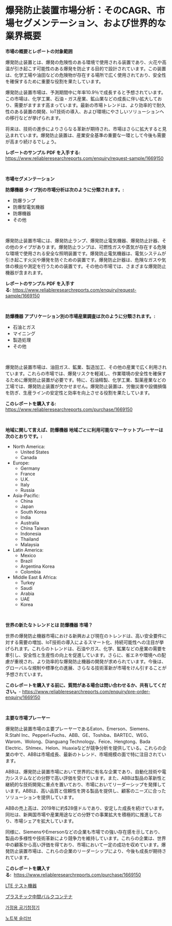 <p><h1>爆発防止装置市場分析：そのCAGR、市場セグメンテーション、および世界的な業界概要</h1></p><p><strong>市場の概要とレポートの対象範囲</strong></p>
<p><p>爆発防止装置とは、爆発の危険性のある環境で使用される装置であり、火花や高温が引き起こす可能性のある爆発を防止する目的で設計されています。この装置は、化学工場や油田などの危険物が存在する場所で広く使用されており、安全性を確保するために重要な役割を果たしています。</p><p>爆発防止装置市場は、予測期間中に年率10.9％で成長すると予想されています。この市場は、化学工業、石油・ガス産業、鉱山業などの成長に伴い拡大しており、需要がますます高まっています。最新の市場トレンドは、より効率的で耐久性のある装置の開発、IoT技術の導入、および環境にやさしいソリューションへの移行などが挙げられます。</p><p>将来は、技術の進歩によりさらなる革新が期待され、市場はさらに拡大すると見込まれています。爆発防止装置は、産業安全基準の重要な一環として今後も需要が高まり続けるでしょう。</p></p>
<p><strong>レポートのサンプル PDF を入手する:</strong> <a href="https://www.reliableresearchreports.com/enquiry/request-sample/1669150">https://www.reliableresearchreports.com/enquiry/request-sample/1669150</a></p>
<p>&nbsp;</p>
<p><strong>市場セグメンテーション</strong></p>
<p><strong>防爆機器 タイプ別の市場分析は次のように分類されます。:</strong></p>
<p><ul><li>防爆ランプ</li><li>防爆型電気機器</li><li>防爆機器</li><li>その他</li></ul></p>
<p>&nbsp;</p>
<p><p>爆発防止装置市場には、爆発防止ランプ、爆発防止電気機器、爆発防止計器、その他のタイプがあります。爆発防止ランプは、可燃性ガスや蒸気が存在する危険な環境で使用される安全な照明装置です。爆発防止電気機器は、電気システムが引き起こす火災や爆発を防ぐための装置です。爆発防止計器は、危険なガスや気体の検出や測定を行うための装置です。その他の市場では、さまざまな爆発防止機器が含まれます。</p></p>
<p><strong>レポートのサンプル PDF を入手する:</strong>&nbsp;<a href="https://www.reliableresearchreports.com/enquiry/request-sample/1669150">https://www.reliableresearchreports.com/enquiry/request-sample/1669150</a></p>
<p>&nbsp;</p>
<p><strong> 防爆機器 アプリケーション別の市場産業調査は次のように分類されます。:</strong></p>
<p><ul><li>石油とガス</li><li>マイニング</li><li>製造処理</li><li>その他</li></ul></p>
<p>&nbsp;</p>
<p><p>爆発防止装置市場は、油田ガス、鉱業、製造加工、その他の産業で広く利用されています。これらの市場では、爆発リスクを軽減し、作業環境の安全性を確保するために爆発防止装置が必要です。特に、石油精製、化学工業、製薬産業などの工場では、爆発防止装置が欠かせません。爆発防止装置は、労働災害や設備損傷を防ぎ、生産ラインの安定性と効率を向上させる役割を果たしています。</p></p>
<p><strong>このレポートを購入する:</strong>&nbsp; <a href="https://www.reliableresearchreports.com/purchase/1669150">https://www.reliableresearchreports.com/purchase/1669150</a></p>
<p>&nbsp;</p>
<p><strong>地域に関して言えば、防爆機器 地域ごとに利用可能なマーケットプレーヤーは次のとおりです。:</strong></p>
<p><ul>
    <li>
        North America:
        <ul>
            <li>United States</li>
            <li>Canada</li>
        </ul>
    </li>
    <li>
        Europe:
        <ul>
            <li>Germany</li>
            <li>France</li>
            <li>U.K.</li>
            <li>Italy</li>
            <li>Russia</li>
        </ul>
    </li>
    <li>
        Asia-Pacific:
        <ul>
            <li>China</li>
            <li>Japan</li>
            <li>South Korea</li>
            <li>India</li>
            <li>Australia</li>
            <li>China Taiwan</li>
            <li>Indonesia</li>
            <li>Thailand</li>
            <li>Malaysia</li>
        </ul>
    </li>
    <li>
        Latin America:
        <ul>
            <li>Mexico</li>
            <li>Brazil</li>
            <li>Argentina Korea</li>
            <li>Colombia</li>
        </ul>
    </li>
    <li>
        Middle East & Africa:
        <ul>
            <li>Turkey</li>
            <li>Saudi</li>
            <li>Arabia</li>
            <li>UAE</li>
            <li>Korea</li>
        </ul>
    </li>
    </ul></p>
<p>&nbsp;</p>
<p><strong>世界の新たなトレンドとは 防爆機器 市場？</strong></p>
<p><p>世界の爆発防止機器市場における新興および現在のトレンドは、高い安全要件に対する需要の増加、IoT技術の導入によるスマート化、持続可能性への注目が挙げられます。これらのトレンドは、石油やガス、化学、鉱業などの産業の需要を牽引し、安全性と生産性の向上を促進しています。さらに、省エネや環境への配慮が重視され、より効率的な爆発防止機器の開発が求められています。今後は、グローバルな規制や標準化の進展、さらなる技術革新が市場をけん引することが予想されています。</p></p>
<p><strong>このレポートを購入する前に、質問がある場合は問い合わせるか、共有してください。</strong>- <a href="https://www.reliableresearchreports.com/enquiry/pre-order-enquiry/1669150">https://www.reliableresearchreports.com/enquiry/pre-order-enquiry/1669150</a></p>
<p>&nbsp;</p>
<p><strong>主要な市場プレーヤー</strong></p>
<p><p>爆発防止装置市場の主要プレーヤーであるEaton、Emerson、Siemens、R.Stahl Inc、Pepperl+Fuchs、ABB、GE、Toshiba、BARTEC、WEG、Warom、Wolong、Dianguang Technology、Feice、Hengtong、Bada Electric、Shlmex、Helon、Huaxiaなどが競争分析を提供している。これらの企業の中で、ABBは市場成長、最新のトレンド、市場規模の面で特に注目されています。 </p><p>ABBは、爆発防止装置市場において世界的に有名な企業であり、自動化技術や電力システムなどの分野で高い評価を受けています。また、ABBは製品の革新性と継続的な技術開発に重点を置いており、市場においてリーダーシップを発揮しています。ABBは、高い品質と信頼性を誇る製品を提供し、顧客のニーズに合ったソリューションを提供しています。</p><p>ABBの売上高は、2019年に約$28億ドルであり、安定した成長を続けています。同社は、新興国市場や産業用途などの分野での事業拡大を積極的に推進しており、市場シェアを拡大しています。</p><p>同様に、SiemensやEmersonなどの企業も市場での強い存在感を示しており、製品の多様性や技術革新により競争力を維持しています。これらの企業は、世界中の顧客から高い評価を得ており、市場において一定の成功を収めています。爆発防止装置市場は、これらの企業のリーダーシップにより、今後も成長が期待されています。</p></p>
<p><strong>このレポートを購入する:</strong>&nbsp;&nbsp;<a href="https://www.reliableresearchreports.com/purchase/1669150">https://www.reliableresearchreports.com/purchase/1669150</a></p>
<p><p><a href="https://medium.com/@slbola/lte%E3%83%86%E3%82%B9%E3%83%88%E6%A9%9F%E5%99%A8%E5%B8%82%E5%A0%B4-%E5%B8%82%E5%A0%B4%E3%82%B7%E3%82%A7%E3%82%A2-%E5%B8%82%E5%A0%B4%E5%8B%95%E5%90%91-%E3%81%8A%E3%82%88%E3%81%B3%E5%B0%86%E6%9D%A5%E3%81%AE%E6%88%90%E9%95%B7%E3%81%AE%E6%8E%A2%E7%B4%A2-acfd558dc784">LTE テスト機器</a></p><p><a href="https://medium.com/@isomgleason2023/%E3%83%97%E3%83%A9%E3%82%B9%E3%83%81%E3%83%83%E3%82%AF%E4%B8%AD%E9%96%93%E3%83%90%E3%83%AB%E3%82%AF%E3%82%B3%E3%83%B3%E3%83%86%E3%83%8A%E5%B8%82%E5%A0%B4-%E7%AB%B6%E4%BA%89%E5%88%86%E6%9E%90-%E5%B8%82%E5%A0%B4%E5%8B%95%E5%90%91-2031%E5%B9%B4%E3%81%BE%E3%81%A7%E3%81%AE%E4%BA%88%E6%B8%AC-e2464de25f9a">プラスチック中間バルクコンテナ</a></p><p><a href="https://medium.com/@leatharoan20231/%EC%A3%BC%EA%B1%B0%EC%9A%A9-%EA%B3%B5%EA%B8%B0-%EC%B2%AD%EC%A0%95%EA%B8%B0-%EC%8B%9C%EC%9E%A5-%EC%A7%80%ED%91%9C-%ED%95%B4%EB%8F%85-%EC%8B%9C%EC%9E%A5-%EC%A0%90%EC%9C%A0%EC%9C%A8-%ED%8A%B8%EB%A0%8C%EB%93%9C-%EB%B0%8F-%EC%84%B1%EC%9E%A5-%ED%8C%A8%ED%84%B4-5b4ded1e15d9">가정용 공기청정기</a></p><p><a href="https://medium.com/@thib_harou/%EB%85%B8%ED%8A%B8%EB%B6%81-%EC%8A%AC%EB%A6%AC%EB%B8%8C-%EC%8B%9C%EC%9E%A5-%EB%B6%84%EC%84%9D-%EB%B0%8F-2024%EB%85%84%EB%B6%80%ED%84%B0-2031%EB%85%84%EA%B9%8C%EC%A7%80%EC%9D%98-%ED%81%AC%EA%B8%B0-%EC%98%88%EC%B8%A1-6bc57b176553">노트북 슬리브</a></p></p>